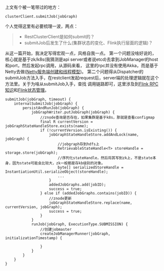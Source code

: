 上文有个被一笔带过的地方：
```text
clusterClient.submitJob(jobGraph)
```
个人觉得这里有必要梳理一波，两点：
>* RestClusterClient是如何submit的？
>* submitJob后发生了什么(集群状态的变化、Flink执行层面的逻辑)？

从这一篇开始，我决定写得宏观一点，风格自我一点。
第一个问题没啥好说的，核心就是基于zk/k8s(我猜测是api server或者说etcd)去拿到JobManager的host和port，然后发起rpc调用，从源码来看，
这里的rpc并没有使用Akka，而是基于Netty去做([Netty服务端创建和线程模型](../../一些值得探究的框架和思想/Netty/source-read.md))。
第二个问题得从Dispatcher的submitJob方法入手，在restclient发起request后，server端的处理逻辑就在这个方法里。关于为啥从submitJob入手，查找
调用链路即可，这里涉及到[Flink RPC知识](./FlinkRPC.md)和[Flink状态管理](./Flink状态管理.md)。   
```text
submitJob(jobGraph, timeout) {
    internalSubmitJob(jobGraph) {
        persistAndRunJob(jobGraph) {
            jobGraphWriter.putJobGraph(jobGraph) {
                //znode查询是否存在，如果集群是基于k8s，那就是查看configmap
                final R currentVersion = jobGraphStateHandleStore.exists(name);
                if (!currentVersion.isExisting()) {
                    jobGraphStateHandleStore.addAndLock(name, jobGraph) {
                        //jobgraph存到hdfs上
                        RetrievableStateHandle<T> storeHandle = storage.store(jobGraph);
                        //序列化stateHandle，然后将其写到zk上，不是state本身，因为state可能会比较大，zk一般都是存kb级别的对象。
                        byte[] serializedStoreHandle = InstantiationUtil.serializeObject(storeHandle);
                        ...
                    }
                    addedJobGraphs.add(jobID);
                    success = true;
                } else if (addedJobGraphs.contains(jobID)) {
                    //znode更新
                    jobGraphStateHandleStore.replace(name, currentVersion, jobGraph);
                    success = true;
                }
            }
            runJob(jobGraph, ExecutionType.SUBMISSION) {
                //创建jobmaster
                createJobManagerRunner(jobGraph, initializationTimestamp) {
                    
                }
            }
        }
    }
}
```
